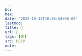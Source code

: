 ```yaml
---
bc:
hex:
date: '2025-10-13T10:26:54+08:00'
lastmod:
title: 􁆭
url: 􁆭
tags: [粥]
src: DCCV
note:
---
```

